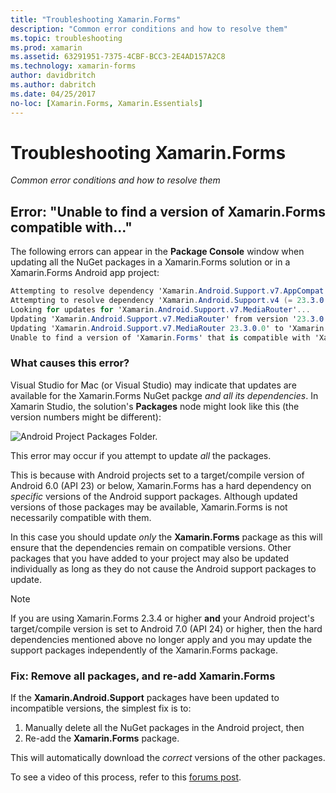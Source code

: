```yaml
---
title: "Troubleshooting Xamarin.Forms"
description: "Common error conditions and how to resolve them"
ms.topic: troubleshooting
ms.prod: xamarin
ms.assetid: 63291951-7375-4CBF-BCC3-2E4AD157A2C8
ms.technology: xamarin-forms
author: davidbritch
ms.author: dabritch
ms.date: 04/25/2017
no-loc: [Xamarin.Forms, Xamarin.Essentials]
---
```


# Troubleshooting Xamarin.Forms

_Common error conditions and how to resolve them_

## Error: "Unable to find a version of Xamarin.Forms compatible with..."

The following errors can appear in the **Package Console** window
when updating all the NuGet packages in a Xamarin.Forms solution or in
a Xamarin.Forms Android app project:

```csharp
Attempting to resolve dependency 'Xamarin.Android.Support.v7.AppCompat (= 23.3.0.0)'.
Attempting to resolve dependency 'Xamarin.Android.Support.v4 (= 23.3.0.0)'.
Looking for updates for 'Xamarin.Android.Support.v7.MediaRouter'...
Updating 'Xamarin.Android.Support.v7.MediaRouter' from version '23.3.0.0' to '23.3.1.0' in project 'Todo.Droid'.
Updating 'Xamarin.Android.Support.v7.MediaRouter 23.3.0.0' to 'Xamarin.Android.Support.v7.MediaRouter 23.3.1.0' failed.
Unable to find a version of 'Xamarin.Forms' that is compatible with 'Xamarin.Android.Support.v7.MediaRouter 23.3.0.0'.
```

### What causes this error?

Visual Studio for Mac (or Visual Studio) may indicate that updates are available
for the Xamarin.Forms NuGet packge *and all its dependencies*. In Xamarin
Studio, the solution's **Packages** node might look like this (the version
numbers might be different):

![Android Project Packages Folder.](images/updates-available.png)

This error may occur if you attempt to update _all_ the packages.

This is because with Android projects set to a target/compile version of
Android 6.0 (API 23) or below, Xamarin.Forms has a hard dependency on *specific*
versions of the Android support packages. Although updated versions of those
packages may be available, Xamarin.Forms is not necessarily compatible with them.

In this case you should update _only_ the **Xamarin.Forms** package as this will
ensure that the dependencies remain on compatible versions. Other packages
that you have added to your project may also be updated individually as long as they
do not cause the Android support packages to update.

> [!NOTE]
> If you are using Xamarin.Forms 2.3.4 or higher **and** your Android project's
target/compile version is set to Android 7.0 (API 24) or higher, then the hard
dependencies mentioned above no longer apply and you may update the support packages
independently of the Xamarin.Forms package.

### Fix: Remove all packages, and re-add Xamarin.Forms

If the **Xamarin.Android.Support** packages have been updated to incompatible
versions, the simplest fix is to:

1. Manually delete all the NuGet packages in the Android project, then
2. Re-add the **Xamarin.Forms** package.

This will automatically download the *correct* versions of the other packages.

To see a video of this process, refer to this
[forums post](https://forums.xamarin.com/discussion/comment/170012/#Comment_170012).
